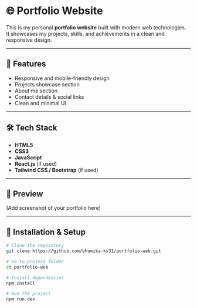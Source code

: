 # 🌐 Portfolio Website

This is my personal **portfolio website** built with modern web technologies.  
It showcases my projects, skills, and achievements in a clean and responsive design.

---

## 🚀 Features
- Responsive and mobile-friendly design
- Projects showcase section
- About me section
- Contact details & social links
- Clean and minimal UI

---

## 🛠️ Tech Stack
- **HTML5**
- **CSS3**
- **JavaScript**
- **React.js** (if used)
- **Tailwind CSS / Bootstrap** (if used)

---

## 📸 Preview
(Add screenshot of your portfolio here)

---

## 📂 Installation & Setup
```bash
# Clone the repository
git clone https://github.com/bhumika-ks31/portfolio-web.git

# Go to project folder
cd portfolio-web

# Install dependencies
npm install

# Run the project
npm run dev
